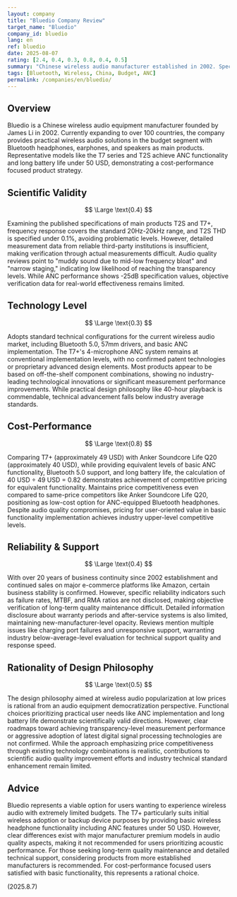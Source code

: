 ```yaml
---
layout: company
title: "Bluedio Company Review"
target_name: "Bluedio"
company_id: bluedio
lang: en
ref: bluedio
date: 2025-08-07
rating: [2.4, 0.4, 0.3, 0.8, 0.4, 0.5]
summary: "Chinese wireless audio manufacturer established in 2002. Specializes in cost-performance strategy by providing ANC-equipped Bluetooth headphones under 50 USD. While technical advancement is limited, adopts a rational approach to deliver practical functionality at low prices."
tags: [Bluetooth, Wireless, China, Budget, ANC]
permalink: /companies/en/bluedio/
---
```


## Overview

Bluedio is a Chinese wireless audio equipment manufacturer founded by James Li in 2002. Currently expanding to over 100 countries, the company provides practical wireless audio solutions in the budget segment with Bluetooth headphones, earphones, and speakers as main products. Representative models like the T7 series and T2S achieve ANC functionality and long battery life under 50 USD, demonstrating a cost-performance focused product strategy.

## Scientific Validity

$$ \Large \text{0.4} $$

Examining the published specifications of main products T2S and T7+, frequency response covers the standard 20Hz-20kHz range, and T2S THD is specified under 0.1%, avoiding problematic levels. However, detailed measurement data from reliable third-party institutions is insufficient, making verification through actual measurements difficult. Audio quality reviews point to "muddy sound due to mid-low frequency bloat" and "narrow staging," indicating low likelihood of reaching the transparency levels. While ANC performance shows -25dB specification values, objective verification data for real-world effectiveness remains limited.

## Technology Level

$$ \Large \text{0.3} $$

Adopts standard technical configurations for the current wireless audio market, including Bluetooth 5.0, 57mm drivers, and basic ANC implementation. The T7+'s 4-microphone ANC system remains at conventional implementation levels, with no confirmed patent technologies or proprietary advanced design elements. Most products appear to be based on off-the-shelf component combinations, showing no industry-leading technological innovations or significant measurement performance improvements. While practical design philosophy like 40-hour playback is commendable, technical advancement falls below industry average standards.

## Cost-Performance

$$ \Large \text{0.8} $$

Comparing T7+ (approximately 49 USD) with Anker Soundcore Life Q20 (approximately 40 USD), while providing equivalent levels of basic ANC functionality, Bluetooth 5.0 support, and long battery life, the calculation of 40 USD ÷ 49 USD = 0.82 demonstrates achievement of competitive pricing for equivalent functionality. Maintains price competitiveness even compared to same-price competitors like Anker Soundcore Life Q20, positioning as low-cost option for ANC-equipped Bluetooth headphones. Despite audio quality compromises, pricing for user-oriented value in basic functionality implementation achieves industry upper-level competitive levels.

## Reliability & Support

$$ \Large \text{0.4} $$

With over 20 years of business continuity since 2002 establishment and continued sales on major e-commerce platforms like Amazon, certain business stability is confirmed. However, specific reliability indicators such as failure rates, MTBF, and RMA ratios are not disclosed, making objective verification of long-term quality maintenance difficult. Detailed information disclosure about warranty periods and after-service systems is also limited, maintaining new-manufacturer-level opacity. Reviews mention multiple issues like charging port failures and unresponsive support, warranting industry below-average-level evaluation for technical support quality and response speed.

## Rationality of Design Philosophy

$$ \Large \text{0.5} $$

The design philosophy aimed at wireless audio popularization at low prices is rational from an audio equipment democratization perspective. Functional choices prioritizing practical user needs like ANC implementation and long battery life demonstrate scientifically valid directions. However, clear roadmaps toward achieving transparency-level measurement performance or aggressive adoption of latest digital signal processing technologies are not confirmed. While the approach emphasizing price competitiveness through existing technology combinations is realistic, contributions to scientific audio quality improvement efforts and industry technical standard enhancement remain limited.

## Advice

Bluedio represents a viable option for users wanting to experience wireless audio with extremely limited budgets. The T7+ particularly suits initial wireless adoption or backup device purposes by providing basic wireless headphone functionality including ANC features under 50 USD. However, clear differences exist with major manufacturer premium models in audio quality aspects, making it not recommended for users prioritizing acoustic performance. For those seeking long-term quality maintenance and detailed technical support, considering products from more established manufacturers is recommended. For cost-performance focused users satisfied with basic functionality, this represents a rational choice.

(2025.8.7)
